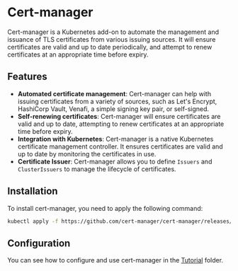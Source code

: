 # Cert-manager
Cert-manager is a Kubernetes add-on to automate the management and issuance of TLS certificates from various issuing sources. It will ensure certificates are valid and up to date periodically, and attempt to renew certificates at an appropriate time before expiry.

## Features
- **Automated certificate management**: Cert-manager can help with issuing certificates from a variety of sources, such as Let's Encrypt, HashiCorp Vault, Venafi, a simple signing key pair, or self-signed.
- **Self-renewing certificates**: Cert-manager will ensure certificates are valid and up to date, attempting to renew certificates at an appropriate time before expiry.
- **Integration with Kubernetes**: Cert-manager is a native Kubernetes certificate management controller. It ensures certificates are valid and up to date by monitoring the certificates in use.
- **Certificate Issuer**: Cert-manager allows you to define `Issuers` and `ClusterIssuers` to manage the lifecycle of certificates.

## Installation
To install cert-manager, you need to apply the following command:
```bash
kubectl apply -f https://github.com/cert-manager/cert-manager/releases/download/v1.14.5/cert-manager.yaml
```

## Configuration
You can see how to configure and use cert-manager in the [Tutorial](./Tutorial/) folder.